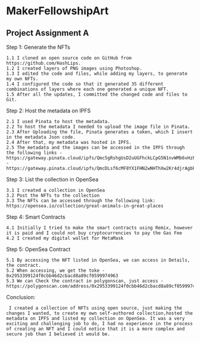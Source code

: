 # MakerFellowshipArt

## Project Assignment A

Step 1: Generate the NFTs

    1.1 I cloned an open source code on GitHub from https://github.com/HashLips.
    1.2 I created layers of PNG images using Photoshop.
    1.3 I edited the code and files, while adding my layers, to generate my own NFTs.
    1.4 I configured the code so that it generated 35 different combinations of layers where each one generated a unique NFT.
    1.5 After all the updates, I committed the changed code and files to Git.
  
Step 2: Host the metadata on IPFS

    2.1 I used Pinata to host the metadata.
    2.2 To host the metadata I needed to upload the image file in Pinata.
    2.3 After Uploading the file, Pinata generates a token, which I insert in the metadata Json code.
    2.4 After that, my metadata was hosted in IPFS.
    2.5 The metadata and the images can be accessed in the IPFS through the following links - https://gateway.pinata.cloud/ipfs/Qmc5gRshgUsD2uUGFhckLCpG5N1nvWMb6vHzFqNzCg7Nre/ - https://gateway.pinata.cloud/ipfs/QmcDLsf6cMF8YX1FHN2wNHThXw2Kr4djrAgbkQ3XCrycBd/1.json
  
  Step 3: List the collection in OpenSea
  
    3.1 I created a collection in OpenSea
    3.2 Post the NFTs to the collection 
    3.3 The NFTs can be accessed through the following link: https://opensea.io/collection/great-animals-in-great-places
    
  Step 4: Smart Contracts
  
    4.1 Initially I tried to make the smart contracts using Remix, however it is paid and I could not buy cryptocurrencies to pay the Gas Fee
    4.2 I created my digital wallet for MetaMask
  
  Step 5: OpenSea Contract
  
    5.1 By accessing the NFT listed in OpenSea, we can access in Details, the contract.
    5.2 When accessing, we get the toke - 0x2953399124f0cbb46d2cbacd8a89cf0599974963
    5.3 We can Check the contract in polygonscan, just access - https://polygonscan.com/address/0x2953399124f0cbb46d2cbacd8a89cf0599974963
    
  Conclusion:
    
     I created a collection of NFTs using open source, just making the changes I wanted, to create my own self-authored collection,hosted the metadata on IPFS and listed my collection on OpenSea. It was a very exciting and challenging job to do, I had no experience in the process of creating an NFT and I could notice that it is a more complex and secure job than I believed it would be. 


 

